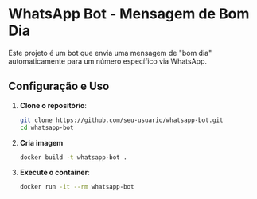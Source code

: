 # WhatsApp Bot - Mensagem de Bom Dia

Este projeto é um bot que envia uma mensagem de "bom dia" automaticamente para um número específico via WhatsApp.

## Configuração e Uso

1. **Clone o repositório**:
   ```bash
   git clone https://github.com/seu-usuario/whatsapp-bot.git
   cd whatsapp-bot

2. **Cria imagem**
   ```bash
   docker build -t whatsapp-bot .

2. **Execute o container**:
   ```bash
   docker run -it --rm whatsapp-bot
